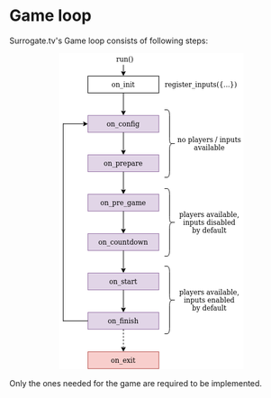 # Game loop

Surrogate.tv's Game loop consists of following steps:

<p align="center">
  <img src="_static/images/game_loop.png">
</p>

Only the ones needed for the game are required to be implemented.